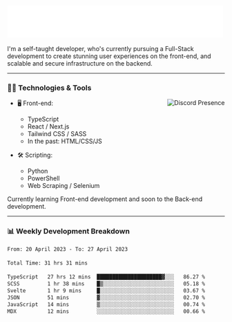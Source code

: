 <img src="assets/wave.svg" alt=":wave:" />

I'm a self-taught developer, who's currently pursuing a Full-Stack development to create stunning user experiences on the front-end, and scalable and secure infrastructure on the backend.

---

### 🧑‍💻 Technologies & Tools

<a href="https://discord.com/users/414304208649453568" target="_blank" rel="nofollow">
   <img src="https://lanyard-profile-readme.vercel.app/api/414304208649453568?idleMessage=Probably%20doing%20something%20else..." alt="Discord Presence" align="right">
</a>

- 🖥️ Front-end:

  - TypeScript
  - React / Next.js
  - Tailwind CSS / SASS
  - In the past: HTML/CSS/JS

- 🛠 Scripting:

  - Python
  - PowerShell
  - Web Scraping / Selenium

Currently learning Front-end development and soon to the Back-end development.

---

### 📊 Weekly Development Breakdown

<!-- ![ccrsxx's GitHub Stats](https://github-readme-stats.vercel.app/api?username=ccrsxx&count_private=true&theme=tokyonight) -->
<!-- ![ccrsxx's Top Langs](https://github-readme-stats.vercel.app/api/top-langs/?username=ccrsxx&hide=lua,java,html&theme=tokyonight) -->

<!--START_SECTION:waka-->

```text
From: 20 April 2023 - To: 27 April 2023

Total Time: 31 hrs 31 mins

TypeScript   27 hrs 12 mins  █████████████████████▓░░░   86.27 %
SCSS         1 hr 38 mins    █▒░░░░░░░░░░░░░░░░░░░░░░░   05.18 %
Svelte       1 hr 9 mins     █░░░░░░░░░░░░░░░░░░░░░░░░   03.67 %
JSON         51 mins         ▓░░░░░░░░░░░░░░░░░░░░░░░░   02.70 %
JavaScript   14 mins         ▒░░░░░░░░░░░░░░░░░░░░░░░░   00.74 %
MDX          12 mins         ░░░░░░░░░░░░░░░░░░░░░░░░░   00.66 %
```

<!--END_SECTION:waka-->
